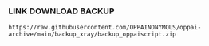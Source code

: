 ### LINK DOWNLOAD BACKUP
```
https://raw.githubusercontent.com/OPPAINONYMOUS/oppai-archive/main/backup_xray/backup_oppaiscript.zip
```
